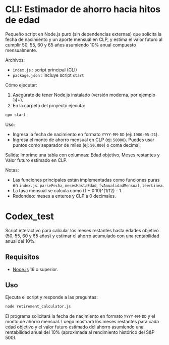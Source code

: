 # CLI: Estimador de ahorro hacia hitos de edad

Pequeño script en Node.js puro (sin dependencias externas) que solicita la fecha de nacimiento y un aporte mensual en CLP, y estima el valor futuro al cumplir 50, 55, 60 y 65 años asumiendo 10% anual compuesto mensualmente.

Archivos:
- `index.js` : script principal (CLI)
- `package.json` : incluye script `start`

Cómo ejecutar:

1. Asegúrate de tener Node.js instalado (versión moderna, por ejemplo 14+).
2. En la carpeta del proyecto ejecuta:

```bash
npm start
```

Uso:
- Ingresa la fecha de nacimiento en formato `YYYY-MM-DD` (ej: `1980-05-21`).
- Ingresa el monto de ahorro mensual en CLP (ej: `50000`). Puedes usar puntos como separador de miles (ej: `50.000`) o coma decimal.

Salida:
Imprime una tabla con columnas: Edad objetivo, Meses restantes y Valor futuro estimado en CLP.

Notas:
- Las funciones principales están implementadas como funciones puras en `index.js`: `parseFecha`, `mesesHastaEdad`, `fvAnualidadMensual`, `leerLinea`.
- La tasa mensual se calcula como (1 + 0.10)^(1/12) - 1.
- Redondeo: meses a enteros y CLP a 0 decimales.
# Codex_test

Script interactivo para calcular los meses restantes hasta edades objetivo (50, 55, 60 y 65 años) y estimar el ahorro acumulado con una rentabilidad anual del 10%.

## Requisitos

- [Node.js](https://nodejs.org/) 16 o superior.

## Uso

Ejecuta el script y responde a las preguntas:

```bash
node retirement_calculator.js
```

El programa solicitará la fecha de nacimiento en formato `YYYY-MM-DD` y el monto de ahorro mensual. Luego mostrará los meses restantes para cada edad objetivo y el valor futuro estimado del ahorro asumiendo una rentabilidad anual del 10% (aproximada al rendimiento histórico del S&P 500).
